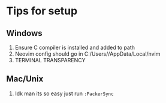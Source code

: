 # Tips for setup 

## Windows
1. Ensure C compiler is installed and added to path
2. Neovim config should go in C:/Users/<user>/AppData/Local/nvim
3. TERMINAL TRANSPARENCY

## Mac/Unix
1. Idk man its so easy just run `:PackerSync`
